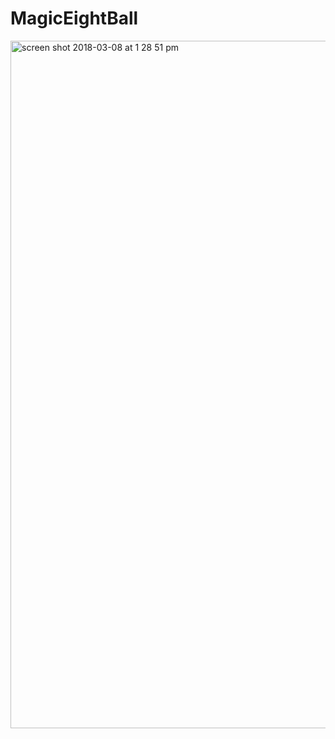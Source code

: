 # MagicEightBall

<img width="1100" alt="screen shot 2018-03-08 at 1 28 51 pm" src="https://user-images.githubusercontent.com/19557880/37185810-151a9ee2-22f7-11e8-818c-2cefecac114f.png">
